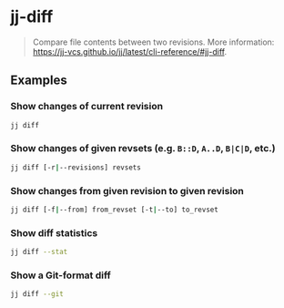 # jj-diff

> Compare file contents between two revisions. More information: <https://jj-vcs.github.io/jj/latest/cli-reference/#jj-diff>.

## Examples

### Show changes of current revision

```bash
jj diff
```

### Show changes of given revsets (e.g. `B::D`, `A..D`, `B|C|D`, etc.)

```bash
jj diff [-r|--revisions] revsets
```

### Show changes from given revision to given revision

```bash
jj diff [-f|--from] from_revset [-t|--to] to_revset
```

### Show diff statistics

```bash
jj diff --stat
```

### Show a Git-format diff

```bash
jj diff --git
```
